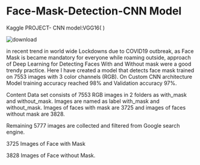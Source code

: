 # Face-Mask-Detection-CNN Model


Kaggle PROJECT- CNN model:VGG16( )

![download](https://github.com/user-attachments/assets/1eb68ae4-9d0a-4d9a-bf16-58cb6e69dab7)


in recent trend in world wide Lockdowns due to COVID19 outbreak, as Face Mask is became mandatory for everyone while roaming outside, approach of Deep Learning for Detecting Faces With and Without mask were a good trendy practice. Here I have created a model that detects face mask trained on 7553 images with 3 color channels (RGB).
On Custom CNN architecture Model training accuracy reached 98% and Validation accuracy 97%.

Content
Data set consists of 7553 RGB images in 2 folders as with_mask and without_mask. Images are named as label with_mask and without_mask. Images of faces with mask are 3725 and images of faces without mask are 3828.

Remaining 5777 images are collected and filtered from Google search engine.

3725 Images of Face with Mask

3828 Images of Face without Mask.
